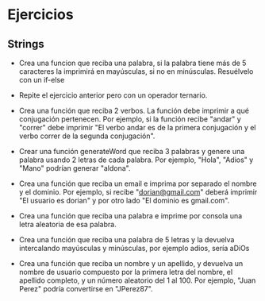 # Ejercicios

## Strings

- Crea una funcion que reciba una palabra, si la palabra tiene más de 5 caracteres la imprimirá en mayúsculas, si no en minúsculas. Resuélvelo con un if-else

- Repite el ejercicio anterior pero con un operador ternario.

- Crea una función que reciba 2 verbos. La función debe imprimir a qué conjugación pertenecen. Por ejemplo, si la función recibe "andar" y "correr" debe imprimir "El verbo andar es de la primera conjugación y el verbo correr de la segunda conjugación".

- Crear una función generateWord que reciba 3 palabras y genere una palabra usando 2 letras de cada palabra. Por ejemplo, "Hola", "Adios" y "Mano" podrían generar "aldona".

- Crea una función que reciba un email e imprima por separado el nombre y el dominio. Por ejemplo, si recibe "dorian@gmail.com" deberá imprimir "El usuario es dorian" y por otro lado "El dominio es gmail.com".

- Crea una función que reciba una palabra e imprime por consola una letra aleatoria de esa palabra.

- Crea una función que reciba una palabra de 5 letras y la devuelva intercalando mayúsculas y minúsculas, por ejemplo adios, sería aDiOs

- Crea una función que reciba un nombre y un apellido, y devuelva un nombre de usuario compuesto por la primera letra del nombre, el apellido completo, y un número aleatorio del 1 al 100. Por ejemplo, "Juan Perez" podría convertirse en "JPerez87".
